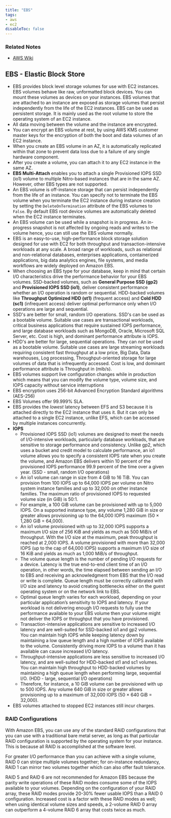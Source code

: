 ```yaml
---
title: "EBS"
tags:
- aws
- ec2
disableToc: false
---
```


### Related Notes
- [AWS Wiki](/notes/aws/aws-wiki.md)

## **EBS - Elastic Block Store**
- EBS provides block level storage volumes for use with EC2 instances. EBS volumes behave like raw, unformatted block devices. You can mount these volumes as devices on your instances. EBS volumes that are attached to an instance are exposed as storage volumes that persist independently from the life of the EC2 instances. EBS can be used as persistent storage. It is mainly used as the root volume to store the operating system of an EC2 instance.
- All data moving between the volume and the instance are encrypted.
- You can encrypt an EBS volume at rest, by using AWS KMS customer master keys for the encryption of both the boot and data volumes of an EC2 instance.
- When you create an EBS volume in an AZ, it is automatically replicated within that zone to prevent data loss due to a failure of any single hardware component.
- After you create a volume, you can attach it to any EC2 instance in the same AZ.
- **EBS Multi-Attach** enables you to attach a single Provisioned IOPS SSD (io1) volume to multiple Nitro-based instances that are in the same AZ. However, other EBS types are not supported.
- An EBS volume is off-instance storage that can persist independently from the life of an instance. You can specify not to terminate the EBS volume when you terminate the EC2 instance during instance creation by setting the `DeleteOnTermination` attribute of the EBS volumes to `False`.  By default EBS root device volumes are automatically deleted when the EC2 instance terminates.
- An EBS volume can be used while a snapshot is in progress. An in-progress snapshot is not affected by ongoing reads and writes to the volume hence, you can still use the EBS volume normally.
- EBS is an easy-to-use, high-performance block storage solution designed for use with EC2 for both throughput and transaction-intensive workloads at any scale. A broad range of workloads, such as relational and non-relational databases, enterprises applications, containerized applications, big data analytics engines, file systems, and media workflows are widely deployed on Amazon EBS.
- When choosing an EBS type for your database, keep in mind that certain I/O characteristics drive the performance behavior for your EBS volumes. SSD-backed volumes, such as **General Purpose SSD (gp2)** and **Provisioned IOPS SSD (io1)**, deliver consistent performance whether an I/O operation is random or sequential. HDD-backed volumes like **Throughput Optimized HDD (st1)** (frequent access) and **Cold HDD (sc1)** (infrequent access) deliver optimal performance only when I/O operations are large and sequential.
- SSD's are better for small, random I/O operations. SSD's can be used as a bootable volume. Suitable use cases are transactional workloads, critical business applications that require sustained IOPS performance, and large database workloads such as MongoDB, Oracle, Microsoft SQL Server, etc. Cost is high, and dominant performance attribute is IOPS.
- HDD's are better for large, sequential operations. They can *not* be used as a bootable volume. Suitable use cases are large streaming workloads requiring consistent fast throughput at a low price, Big Data, Data warehouses, Log processing, Throughput-oriented storage for large volumes of data that is infrequently accessed. Cost is low, and dominant performance attribute is Throughput in (mib/s).
- EBS volumes support live configuration changes while in production which means that you can modify the volume type, volume size, and IOPS capacity without service interruptions
- EBS encryption uses 256-bit Advanced Encryption Standard algorithms (AES-256)
- EBS Volumes offer 99.999% SLA.
- EBS provides the *lowest* latency between EFS and S3 because it is attached directly to the EC2 instance that uses it. But it can only be attached to a single EC2 instance, unlike EFS, which can be accessed by multiple instances concurrently.
- **IOPS**
	- Provisioned IOPS SSD (io1) volumes are designed to meet the needs of I/O-intensive workloads, particularly database workloads, that are sensitive to storage performance and consistency. Unlike gp2, which uses a bucket and credit model to calculate performance, an io1 volume allows you to specify a consistent IOPS rate when you create the volume, and Amazon EBS delivers within 10 percent of the provisioned IOPS performance 99.9 percent of the time over a given year. (SSD - small, random I/O operations)
	- An io1 volume can range in size from 4 GiB to 16 TiB. You can provision from 100 IOPS up to 64,000 IOPS per volume on Nitro system instance families and up to 32,000 on other instance families. The maximum ratio of provisioned IOPS to requested volume size (in GiB) is 50:1.
	- For example, a 100 GiB volume can be provisioned with up to 5,000 IOPS. On a supported instance type, any volume 1,280 GiB in size or greater allows provisioning up to the 64,000 IOPS maximum (50 × 1,280 GiB = 64,000).
	- An io1 volume provisioned with up to 32,000 IOPS supports a maximum I/O size of 256 KiB and yields as much as 500 MiB/s of throughput. With the I/O size at the maximum, peak throughput is reached at 2,000 IOPS. A volume provisioned with more than 32,000 IOPS (up to the cap of 64,000 IOPS) supports a maximum I/O size of 16 KiB and yields as much as 1,000 MiB/s of throughput.
	- The volume queue length is the number of pending I/O requests for a device. Latency is the true end-to-end client time of an I/O operation, in other words, the time elapsed between sending an I/O to EBS and receiving an acknowledgment from EBS that the I/O read or write is complete. Queue length must be correctly calibrated with I/O size and latency to avoid creating bottlenecks either on the guest operating system or on the network link to EBS.
	- Optimal queue length varies for each workload, depending on your particular application’s sensitivity to IOPS and latency. If your workload is not delivering enough I/O requests to fully use the performance available to your EBS volume then your volume might not deliver the IOPS or throughput that you have provisioned.
	- Transaction-intensive applications are sensitive to increased I/O latency and are well-suited for SSD-backed io1 and gp2 volumes. You can maintain high IOPS while keeping latency down by maintaining a low queue length and a high number of IOPS available to the volume. Consistently driving more IOPS to a volume than it has available can cause increased I/O latency.
	- Throughput-intensive applications are less sensitive to increased I/O latency, and are well-suited for HDD-backed st1 and sc1 volumes. You can maintain high throughput to HDD-backed volumes by maintaining a high queue length when performing large, sequential I/O. (HDD - large, sequential I/O operations)
	- Therefore, for instance, a 10 GiB volume can be provisioned with up to 500 IOPS. Any volume 640 GiB in size or greater allows provisioning up to a maximum of 32,000 IOPS (50 × 640 GiB = 32,000).
- EBS volumes attached to stopped EC2 instances still incur charges.

### RAID Configurations
With Amazon EBS, you can use any of the standard RAID configurations that you can use with a traditional bare metal server, as long as that particular RAID configuration is supported by the operating system for your instance. This is because all RAID is accomplished at the software level.

For greater I/O performance than you can achieve with a single volume, RAID 0 can stripe multiple volumes together; for on-instance redundancy, RAID 1 can mirror two volumes together which can also offer fault tolerance.

RAID 5 and RAID 6 are not recommended for Amazon EBS because the parity write operations of these RAID modes consume some of the IOPS available to your volumes. Depending on the configuration of your RAID array, these RAID modes provide 20-30% fewer usable IOPS than a RAID 0 configuration. Increased cost is a factor with these RAID modes as well; when using identical volume sizes and speeds, a 2-volume RAID 0 array can outperform a 4-volume RAID 6 array that costs twice as much.